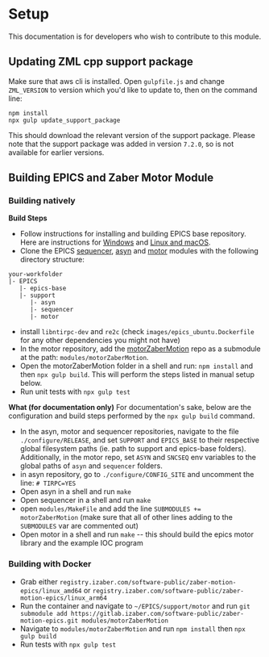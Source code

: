 # Setup

This documentation is for developers who wish to contribute to this module.

## Updating ZML cpp support package
Make sure that aws cli is installed. Open `gulpfile.js` and change `ZML_VERSION` to version which you'd like to update to, then on the command line:
```
npm install
npx gulp update_support_package
```
This should download the relevant version of the support package. Please note that the support package was added in version `7.2.0`, so is not available for earlier versions.

## Building EPICS and Zaber Motor Module
### Building natively

__Build Steps__
- Follow instructions for installing and building EPICS base repository. Here are instructions for [Windows](https://docs.epics-controls.org/en/latest/getting-started/installation-windows.html) and [Linux and macOS](https://docs.epics-controls.org/en/latest/getting-started/installation-linux.html).
- Clone the EPICS [sequencer](https://github.com/epics-modules/sequencer), [asyn](https://github.com/epics-modules/asyn) and [motor](https://github.com/epics-modules/motor) modules with the following directory structure:

```
your-workfolder
|- EPICS
   |- epics-base
   |- support
      |- asyn
      |- sequencer
      |- motor
```

- install `libntirpc-dev` and `re2c` (check `images/epics_ubuntu.Dockerfile` for any other dependencies you might not have)
- In the motor repository, add the [motorZaberMotion](https://gitlab.izaber.com/colby.sparks/zaber-motor-epics) repo as a submodule at the path: `modules/motorZaberMotion`.
- Open the motorZaberMotion folder in a shell and run: `npm install` and then `npx gulp build`. This will perform the steps listed in manual setup below.
- Run unit tests with `npx gulp test`

__What  (for documentation only)__
For documentation's sake, below are the configuration and build steps performed by the `npx gulp build` command.

- In the asyn, motor and sequencer repositories, navigate to the file `./configure/RELEASE`, and set `SUPPORT` and `EPICS_BASE` to their respective global filesystem paths (ie. path to support and epics-base folders). Additionally, in the motor repo, set `ASYN` and `SNCSEQ` env variables to the global paths of `asyn` and `sequencer` folders.
- in asyn repository, go to `./configure/CONFIG_SITE` and uncomment the line: `# TIRPC=YES`
- Open asyn in a shell and run `make`
- Open sequencer in a shell and run `make`
- open `modules/MakeFile` and add the line `SUBMODULES += motorZaberMotion` (make sure that all of other lines adding to the `SUBMODULES` var are commented out)
- Open motor in a shell and run `make` -- this should build the epics motor library and the example IOC program

### Building with Docker
- Grab either `registry.izaber.com/software-public/zaber-motion-epics/linux_amd64` or `registry.izaber.com/software-public/zaber-motion-epics/linux_arm64`
- Run the container and navigate to `~/EPICS/support/motor` and run `git submodule add https://gitlab.izaber.com/software-public/zaber-motion-epics.git modules/motorZaberMotion`
- Navigate to `modules/motorZaberMotion` and run `npm install` then `npx gulp build`
- Run tests with `npx gulp test`
